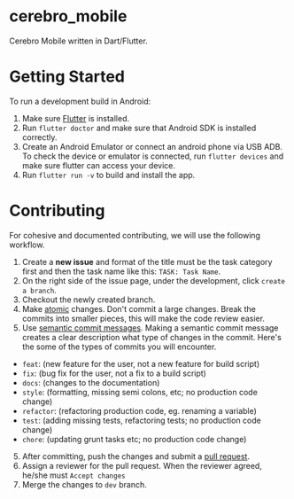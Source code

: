 # cerebro_mobile

Cerebro Mobile written in Dart/Flutter.

# Getting Started

To run a development build in Android:
1. Make sure [Flutter](https://docs.flutter.dev/get-started/install) is installed.
2. Run `flutter doctor` and make sure that Android SDK is installed correctly.
3. Create an Android Emulator or connect an android phone via USB ADB. To check the device or emulator is connected, run `flutter devices` and make sure flutter can access your device.
4. Run `flutter run -v` to build and install the app. 

# Contributing
For cohesive and documented contributing, we will use the following workflow.

1. Create a **new issue** and format of the title must be the task category first and then the task name like this:
```TASK: Task Name```.
2. On the right side of the issue page, under the development, click `create a branch`.
3. Checkout the newly created branch.
4. Make [atomic](https://dev.to/samuelfaure/how-atomic-git-commits-dramatically-increased-my-productivity-and-will-increase-yours-too-4a84) changes. Don't commit a large changes. Break the commits into smaller pieces, this will make the code review easier.
5. Use [semantic commit messages](https://gist.github.com/joshbuchea/6f47e86d2510bce28f8e7f42ae84c716). Making a semantic commit message creates a clear description what type of changes in the commit. Here's the some of the types of commits you will encounter.

- `feat`: (new feature for the user, not a new feature for build script)
- `fix`: (bug fix for the user, not a fix to a build script)
- `docs`: (changes to the documentation)
- `style`: (formatting, missing semi colons, etc; no production code change)
- `refactor`: (refactoring production code, eg. renaming a variable)
- `test`: (adding missing tests, refactoring tests; no production code change)
- `chore`: (updating grunt tasks etc; no production code change)

5. After committing, push the changes and submit a [pull request](https://docs.github.com/en/pull-requests/collaborating-with-pull-requests/proposing-changes-to-your-work-with-pull-requests/creating-a-pull-request).
6. Assign a reviewer for the pull request. When the reviewer agreed, he/she must `Accept changes`
7. Merge the changes to `dev` branch.